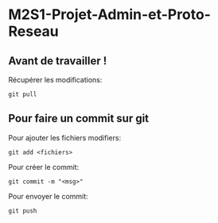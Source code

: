 # M2S1-Projet-Admin-et-Proto-Reseau

## Avant de travailler !
Récupérer les modifications:
```
git pull
```

## Pour faire un commit sur git
Pour ajouter les fichiers modifiers:
```
git add <fichiers>
```

Pour créer le commit:
```
git commit -m "<msg>"
```

Pour envoyer le commit:
```
git push
```